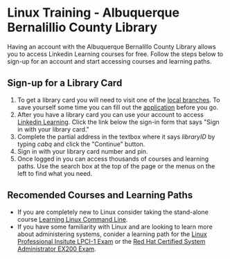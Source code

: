# Linux Training - Albuquerque Bernalillio County Library

Having an account with the Albuquerque Bernalillo County Library allows you to access Linkedin Learning courses for free. Follow the steps below to sign-up for an account and start accessing courses and learning paths.

## Sign-up for a Library Card

1. To get a library card you will need to visit one of the [local branches](https://abqlibrary.org/hours-locations). To save yourself some time you can fill out the [application](https://abqlibrary.org/librarycards) before you go.
2. After you have a library card you can use your account to access [Linkedin Learning](https://www.linkedin.com/learning-login/). Click the link below the sign-in form that says "Sign in with your library card."
3. Complete the partial address in the textbox where it says *libraryID* by typing *cabq* and click the "Continue" button.
4. Sign in with your library card number and pin.
5. Once logged in you can access thousands of courses and learning paths. Use the search box at the top of the page or the menus on the left to find what you need.

## Recomended Courses and Learning Paths

* If you are completely new to Linux consider taking the stand-alone course [Learning Linux Command Line](https://www.linkedin.com/learning/learning-linux-command-line-14447912).
* If you have some familiarity with Linux and are looking to learn more about administering systems, conider a learning path for the [Linux Professional Insitute LPCI-1 Exam](https://www.linkedin.com/learning/paths/prepare-for-the-linux-professional-institute-lpic-1-101-500-and-102-500-exams) or the [Red Hat Certified System Administrator EX200 Exam](https://www.linkedin.com/learning/paths/prepare-for-the-red-hat-certified-system-administrator-ex200-exam).
